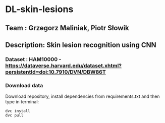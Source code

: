 # DL-skin-lesions

## Team : Grzegorz Maliniak, Piotr Słowik
## Description: Skin lesion recognition using CNN 
### Dataset : HAM10000 - https://dataverse.harvard.edu/dataset.xhtml?persistentId=doi:10.7910/DVN/DBW86T

### Download data
Download repository, install dependencies from requirements.txt and then type in terminal:
```
dvc install
dvc pull
```